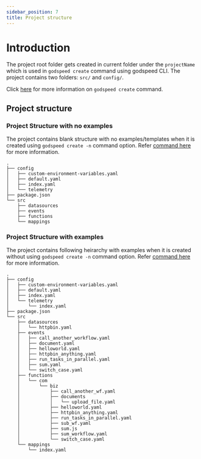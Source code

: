 ```yaml
---
sidebar_position: 7
title: Project structure
---
```


# Introduction
The project root folder gets created in current folder under the `projectName` which is used in `godspeed create` command using godspeed CLI. The project contains two folders: `src/` and `config/`. 

Click [here](../introduction-cli.md#create) for more information on `godspeed create` command.

## Project structure

### Project Structure with no examples
The project contains blank structure with no examples/templates when it is created using `godspeed create -n` command option. Refer [command here](../introduction-cli.md#options-1) for more information.  

```
.
├── config
│   ├── custom-environment-variables.yaml
│   ├── default.yaml
│   ├── index.yaml
│   └── telemetry
├── package.json
└── src
    ├── datasources
    ├── events
    ├── functions
    └── mappings
```

### Project Structure with examples
The project contains following heirarchy with examples when it is created without using `godspeed create -n` command option. Refer [command here](../introduction-cli.md#create) for more information.  

```
.
├── config
│   ├── custom-environment-variables.yaml
│   ├── default.yaml
│   ├── index.yaml
│   └── telemetry
│       └── index.yaml
├── package.json
└── src
    ├── datasources
    │   └── httpbin.yaml
    ├── events
    │   ├── call_another_workflow.yaml
    │   ├── document.yaml
    │   ├── helloworld.yaml
    │   ├── httpbin_anything.yaml
    │   ├── run_tasks_in_parallel.yaml
    │   ├── sum.yaml
    │   └── switch_case.yaml
    ├── functions
    │   └── com
    │       └── biz
    │           ├── call_another_wf.yaml
    │           ├── documents
    │           │   └── upload_file.yaml
    │           ├── helloworld.yaml
    │           ├── httpbin_anything.yaml
    │           ├── run_tasks_in_parallel.yaml
    │           ├── sub_wf.yaml
    │           ├── sum.js
    │           ├── sum_workflow.yaml
    │           └── switch_case.yaml
    └── mappings
        └── index.yaml
```

